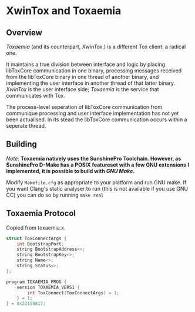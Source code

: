 XwinTox and Toxaemia
==============

Overview
--------------

*Toxaemia* (and its counterpart, *XwinTox*,) is a different Tox client: 
a radical one. 

It maintains a true division between interface and logic by placing libToxCore 
communication in one binary, processing messages received from the libToxCore 
binary in one thread of another binary, and implementing the user interface in 
another thread of that latter binary. *XwinTox* is the user interface side; 
*Toxaemia* is the service that communicates with Tox.

The process-level seperation of libToxCore communication from communique
processing and user interface implementation has not yet been actualised. In its
stead the libToxCore communication occurs within a seperate thread.


Building
--------------

*Note*: **Toxaemia natively uses the SunshinePro Toolchain.
However, as SunshinePro D-Make has a POSIX featureset with a few
GNU extensions I implemented, it is possible to build with *GNU Make*.**

Modify ```Makefile.cfg``` as appropriate to your platform and run GNU make.
If you want Clang's static analyser to run (this is not available if you use GNU
CC) you can do so by running ```make real```

Toxaemia Protocol
--------------

Copied from toxaemia.x.

```c
struct ToxConnectArgs {
	int BootstrapPort;
	string BootstrapAddress<>;
	string BootstrapKey<>;
	string Name<>;
	string Status<>;
};

program TOXAEMIA_PROG {
	version TOXAEMIA_VERS1 {
		int ToxConnect(ToxConnectArgs) = 1;
	} = 1;
} = 0x22159817;
```


